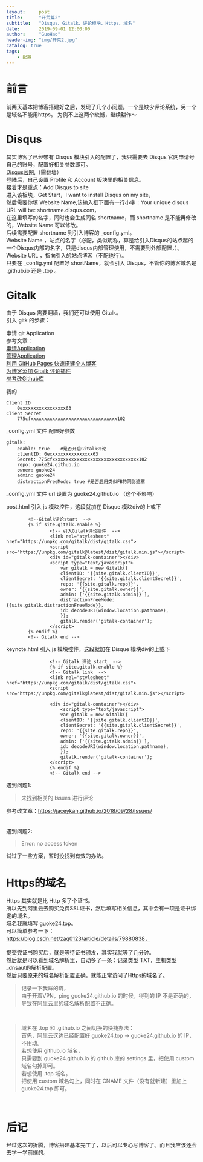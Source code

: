 ```yaml
---
layout:     post
title:      "开荒篇2"
subtitle:   "Disqus、Gitalk、评论模块，Https、域名"
date:       2019-09-01 12:00:00
author:     "GuoHao"
header-img: "img/开荒2.jpg"
catalog: true
tags:
    - 配置
---
```


# 前言
前两天基本把博客搭建好之后，发现了几个小问题。一个是缺少评论系统，另一个是域名不能用https。
为例不上这两个缺憾，继续耕作～

# Disqus
其实博客了已经带有 Disqus 模块引入的配置了，我只需要去 Disqus 官网申请号自己的账号，配置好相关参数即可。<br>
[Disqus官网](https://disqus.com/),（需翻墙）<br>
登陆后，自己设置 Profile 和 Account 板块里的相关信息。<br>
接着才是重点：Add Disqus to site<br>
进入该板块，Get Start，I want to install Disqus on my site，<br>
然后需要你填 Website Name,该输入框下面有一行小字：Your unique disqus URL will be: shortname.disqus.com，<br>
在这里填写的名字，同时也会生成同名 shortname，而 shortname 是不能再修改的，Website Name 可以修改。<br>
后续需要配置 shortname 到引入博客的 _config.yml。<br>
Website Name ，站点的名字（必配，类似昵称，算是给引入Disqus的站点起的一个Disqus内部的名字，只是disqus内部管理使用，不需要到外部配置，）。<br>
Website URL ，指向引入的站点博客（不配也行）。<br>
只要在 _config.yml 配置好 shortName，就会引入 Disqus，不管你的博客域名是 .github.io 还是 .top 。<br>

# Gitalk
由于 Disqus 需要翻墙，我们还可以使用 Gitalk。<br>
引入 gitk 的步骤：<br>

申请 git Application<br>
参考文章：<br>
[申请Application](https://github.com/settings/apps/new)<br>
[管理Application](https://github.com/settings/applications)<br>
[利用 GitHub Pages 快速搭建个人博客](https://www.jianshu.com/p/e68fba58f75c)<br>
[为博客添加 Gitalk 评论插件](https://qiubaiying.github.io/2017/12/19/%E4%B8%BA%E5%8D%9A%E5%AE%A2%E6%B7%BB%E5%8A%A0-Gitalk-%E8%AF%84%E8%AE%BA%E6%8F%92%E4%BB%B6/)<br>
[参考改Github库](https://github.com/qiubaiying/qiubaiying.github.io)<br>


我的
```
Client ID
    0exxxxxxxxxxxxxxxx63
Client Secret
    775cfxxxxxxxxxxxxxxxxxxxxxxxxxxxxxxxx102
```

_config.yml 文件 配置好参数
```
gitalk:
    enable: true    #是否开启Gitalk评论
    clientID: 0exxxxxxxxxxxxxxxx63
    Secret: 775cfxxxxxxxxxxxxxxxxxxxxxxxxxxxxxxxx102
    repo: guoke24.github.io
    owner: guoke24
    admin: guoke24
    distractionFreeMode: true #是否启用类似FB的阴影遮罩
```

_config.yml 文件 url 设置为 guoke24.github.io （这个不影响）<br>

post.html 引入 js 模块控件，这段就加在 Disque 模块div的上或下

```
		<!--Gitalk评论start  -->
		{% if site.gitalk.enable %}
                <!-- 引入Gitalk评论插件  -->
                <link rel="stylesheet" href="https://unpkg.com/gitalk/dist/gitalk.css">
                <script src="https://unpkg.com/gitalk@latest/dist/gitalk.min.js"></script>
                <div id="gitalk-container"></div>
                <script type="text/javascript">
                    var gitalk = new Gitalk({
                    clientID: '{{site.gitalk.clientID}}',
                    clientSecret: '{{site.gitalk.clientSecret}}',
                    repo: '{{site.gitalk.repo}}',
                    owner: '{{site.gitalk.owner}}',
                    admin: ['{{site.gitalk.admin}}'],
					distractionFreeMode: {{site.gitalk.distractionFreeMode}},
                    id: decodeURI(window.location.pathname),
                    });
                    gitalk.render('gitalk-container');
                </script>
		{% endif %}
		<!-- Gitalk end -->
```

keynote.html 引入 js 模块控件，这段就加在 Disque 模块div的上或下
```
                <!-- Gitalk 评论 start  -->
                {% if site.gitalk.enable %}
                <!-- Gitalk link  -->
                <link rel="stylesheet" href="https://unpkg.com/gitalk/dist/gitalk.css">
                <script src="https://unpkg.com/gitalk@latest/dist/gitalk.min.js"></script>

                <div id="gitalk-container"></div>
                    <script type="text/javascript">
                    var gitalk = new Gitalk({
                    clientID: '{{site.gitalk.clientID}}',
                    clientSecret: '{{site.gitalk.clientSecret}}',
                    repo: '{{site.gitalk.repo}}',
                    owner: '{{site.gitalk.owner}}',
                    admin: ['{{site.gitalk.admin}}'],
                    id: decodeURI(window.location.pathname),
                    });
                    gitalk.render('gitalk-container');
                </script>
                {% endif %}
                <!-- Gitalk end -->
```

遇到问题1:<br>
>未找到相关的 Issues 进行评论

参考改文章：https://jaceykan.github.io/2018/09/28/Issues/
<br>
<br>
<br>
遇到问题2:<br>
>Error: no access token

试过了一些方案，暂时没找到有效的办法。

# Https的域名
Https 其实就是比 Http 多了个证书。<br>
所以先到阿里云去购买免费SSL证书，然后填写相关信息，其中会有一项是证书绑定的域名。<br>
域名我就填写 guoke24.top。<br>
可以简单参考一下：
https://blog.csdn.net/zaq0123/article/details/79880838，<br>
<br>
提交完证书购买后，就是等待证书颁发，其实我就等了几分钟。<br>
然后就是可以看到域名解析里，自动多了一条：记录类型 TXT，主机类型 _dnsaut的解析配置。<br>
然后只要原来的域名解析配置正确，就能正常访问了Https的域名了。
>记录一下我踩的坑，<br>
由于开着VPN，ping guoke24.github.io 的时候，得到的 IP 不是正确的，<br>
导致在阿里云里的域名解析配置不正确。
<br>  

>域名在 .top 和 .github.io 之间切换的快捷办法：<br>
首先，阿里云这边已经配置好 guoke24.top -> guoke24.github.io 的 IP，不用动。<br>
若想使用 github.io 域名，<br>
只需要到 guoke24.github.io 的 github 库的 settings 里，把使用 custom 域名勾掉即可。<br>
若想使用 .top 域名。<br>
把使用 custom 域名勾上，同时在 CNAME 文件（没有就新建）里加上 guoke24.top 即可。
<br>

# 后记
经过这次的折腾，博客搭建基本完工了，以后可以专心写博客了。而且我应该还会去学一学前端的。


